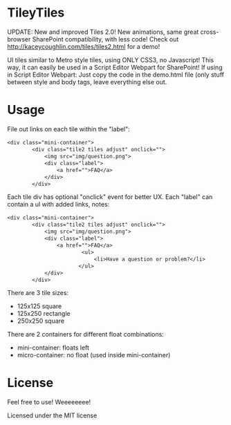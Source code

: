 TileyTiles
==========
UPDATE: New and improved Tiles 2.0! New animations, same great cross-browser SharePoint compatibility, with less code!
Check out http://kaceycoughlin.com/tiles/tiles2.html for a demo! 

UI tiles similar to Metro style tiles, using ONLY CSS3, no Javascript! This way, it can easily be used in a Script Editor Webpart for SharePoint!
If using in Script Editor Webpart: Just copy the code in the demo.html file (only stuff between style and body tags, leave everything else out.

Usage
======

File out links on each tile within the "label":

    <div class="mini-container">
    		<div class="tile2 tiles adjust" onclick="">
    		    <img src="img/question.png">
    		    <div class="label">
    		        <a href="">FAQ</a>
    		    </div>
    		</div>
		
Each tile div has optional "onclick" event for better UX.
Each "label" can contain a ul with added links, notes:

    <div class="mini-container">
    		<div class="tile2 tiles adjust" onclick="">
    		    <img src="img/question.png">
    		    <div class="label">
    		        <a href="">FAQ</a>
                            <ul>
                                <li>Have a question or problem?</li>
                           </ul>
    		    </div>
    		</div>
    		
There are 3 tile sizes:

<ul>
<li>125x125 square</li>
<li>125x250 rectangle</li>
<li>250x250 square</li>
</ul>

There are 2 containers for different float combinations:
<ul>
<li>mini-container: floats left</li>
<li>micro-container: no float (used inside mini-container)</li>
</ul>

License
=======
Feel free to use! Weeeeeeee!

Licensed under the MIT license
